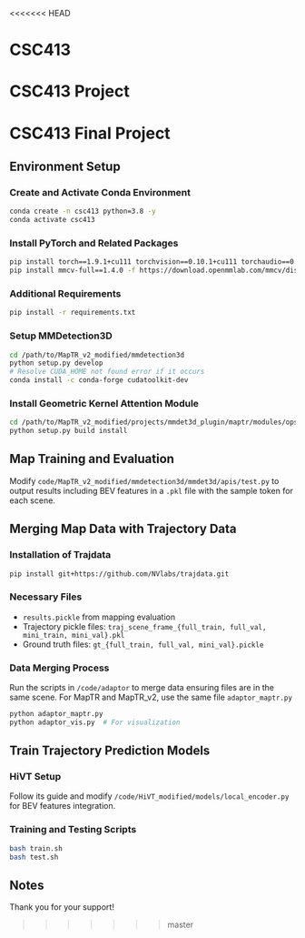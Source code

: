 <<<<<<< HEAD
# CSC413
CSC413 Project
=======
# CSC413 Final Project

## Environment Setup

### Create and Activate Conda Environment
```bash
conda create -n csc413 python=3.8 -y
conda activate csc413
```

### Install PyTorch and Related Packages
```bash
pip install torch==1.9.1+cu111 torchvision==0.10.1+cu111 torchaudio==0.9.1 -f https://download.pytorch.org/whl/torch_stable.html
pip install mmcv-full==1.4.0 -f https://download.openmmlab.com/mmcv/dist/cu111/torch1.9.0/index.html
```

### Additional Requirements
```bash
pip install -r requirements.txt
```

### Setup MMDetection3D
```bash
cd /path/to/MapTR_v2_modified/mmdetection3d
python setup.py develop
# Resolve CUDA_HOME not found error if it occurs
conda install -c conda-forge cudatoolkit-dev
```

### Install Geometric Kernel Attention Module
```bash
cd /path/to/MapTR_v2_modified/projects/mmdet3d_plugin/maptr/modules/ops/geometric_kernel_attn
python setup.py build install
```

## Map Training and Evaluation

Modify `code/MapTR_v2_modified/mmdetection3d/mmdet3d/apis/test.py` to output results including BEV features in a `.pkl` file with the sample token for each scene.

## Merging Map Data with Trajectory Data

### Installation of Trajdata
```bash
pip install git+https://github.com/NVlabs/trajdata.git
```

### Necessary Files
- `results.pickle` from mapping evaluation
- Trajectory pickle files: `traj_scene_frame_{full_train, full_val, mini_train, mini_val}.pkl`
- Ground truth files: `gt_{full_train, full_val, mini_val}.pickle`

### Data Merging Process
Run the scripts in `/code/adaptor` to merge data ensuring files are in the same scene. For MapTR and MapTR_v2, use the same file `adaptor_maptr.py`

```bash
python adaptor_maptr.py
python adaptor_vis.py  # For visualization
```

## Train Trajectory Prediction Models

### HiVT Setup
Follow its guide and modify `/code/HiVT_modified/models/local_encoder.py` for BEV features integration.

### Training and Testing Scripts
```bash
bash train.sh
bash test.sh
```

## Notes

Thank you for your support!
>>>>>>> master
